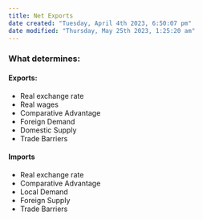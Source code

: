 ```yaml
---
title: Net Exports
date created: "Tuesday, April 4th 2023, 6:50:07 pm"
date modified: "Thursday, May 25th 2023, 1:25:20 am"
---
```


### What determines:

#### Exports:

* Real exchange rate
* Real wages
* Comparative Advantage
* Foreign Demand
* Domestic Supply
* Trade Barriers

#### Imports

* Real exchange rate
* Comparative Advantage
* Local Demand
* Foreign Supply
* Trade Barriers
